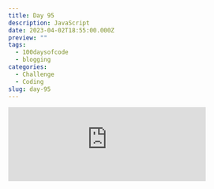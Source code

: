 ```yaml
---
title: Day 95
description: JavaScript
date: 2023-04-02T18:55:00.000Z
preview: ""
tags:
  - 100daysofcode
  - blogging
categories:
  - Challenge
  - Coding
slug: day-95
---
```


<iframe src="https://mastodontech.de/@larnius/110131213545347378/embed" class="mastodon-embed" style="max-width: 100%; border: 0" width="400" allowfullscreen="allowfullscreen"></iframe><script src="https://mastodontech.de/embed.js" async="async"></script>